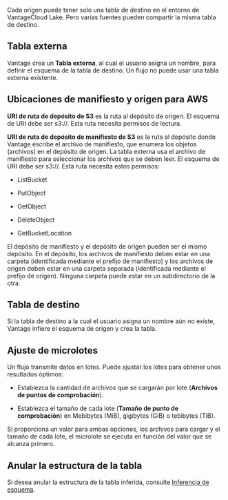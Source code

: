 Cada origen puede tener solo una tabla de destino en el entorno de VantageCloud Lake. Pero varias fuentes pueden compartir la misma tabla de destino.

Tabla externa
-------------

Vantage crea un **Tabla externa**, al cual el usuario asigna un nombre, para definir el esquema de la tabla de destino. Un flujo no puede usar una tabla externa existente.

Ubicaciones de manifiesto y origen para AWS
-------------------------------------------

**URI de ruta de depósito de S3** es la ruta al depósito de origen. El esquema de URI debe ser s3://. Esta ruta necesita permisos de lectura.

**URI de ruta de depósito de manifiesto de S3** es la ruta al depósito donde Vantage escribe el archivo de manifiesto, que enumera los objetos (archivos) en el depósito de origen. La tabla externa usa el archivo de manifiesto para seleccionar los archivos que se deben leer. El esquema de URI debe ser s3://. Esta ruta necesita estos permisos:

-   ListBucket

-   PutObject

-   GetObject

-   DeleteObject

-   GetBucketLocation

El depósito de manifiesto y el depósito de origen pueden ser el mismo depósito. En el depósito, los archivos de manifiesto deben estar en una carpeta (identificada mediante el prefijo de manifiesto) y los archivos de origen deben estar en una carpeta separada (identificada mediante el prefijo de origen). Ninguna carpeta puede estar en un subdirectorio de la otra.

Tabla de destino
----------------

Si la tabla de destino a la cual el usuario asigna un nombre aún no existe, Vantage infiere el esquema de origen y crea la tabla.

Ajuste de microlotes
--------------------

Un flujo transmite datos en lotes. Puede ajustar los lotes para obtener unos resultados óptimos:

-   Establezca la cantidad de archivos que se cargarán por lote (**Archivos de puntos de comprobación**).

-   Establezca el tamaño de cada lote (**Tamaño de punto de comprobación**) en Mebibytes (MiB), gigibytes (GiB) o tebibytes (TiB).

Si proporciona un valor para ambas opciones, los archivos para cargar y el tamaño de cada lote, el microlote se ejecuta en función del valor que se alcanza primero.

Anular la estructura de la tabla
--------------------------------

Si desea anular la estructura de la tabla inferida, consulte [Inferencia de esquema](https://docs.teradata.com/access/sources/dita/topic?dita:topicPath=gjk1703363393392.dita).
